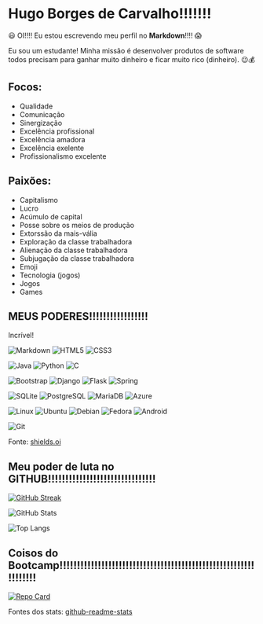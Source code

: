 # Hugo Borges de Carvalho!!!!!!! 

😃 OI!!!! Eu estou escrevendo meu perfil no **Markdown**!!!! 😱

Eu sou um estudante! Minha missão é desenvolver produtos de software todos precisam para ganhar muito
dinheiro e ficar muito rico (dinheiro). 😉💰

## Focos:

- Qualidade
- Comunicação
- Sinergização
- Excelência profissional
- Excelência amadora
- Excelência exelente
- Profissionalismo excelente


## Paixões:

- Capitalismo
- Lucro
- Acúmulo de capital
- Posse sobre os meios de produção
- Extorssão da mais-vália
- Exploração da classe trabalhadora
- Alienação da classe trabalhadora
- Subjugação da classe trabalhadora
- Emoji
- Tecnologia (jogos)
- Jogos
- Games


## MEUS PODERES!!!!!!!!!!!!!!!!!

Incrível! 

![Markdown](https://img.shields.io/badge/Markdown-000?style=for-the-badge&logo=markdown)
![HTML5](https://img.shields.io/badge/HTML5-E34F26?style=for-the-badge&logo=html5&logoColor=white)
![CSS3](https://img.shields.io/badge/CSS3-1572B6?style=for-the-badge&logo=css3&logoColor=white)

![Java](https://img.shields.io/badge/java-%23ED8B00.svg?style=for-the-badge&logo=openjdk&logoColor=white)
![Python](https://img.shields.io/badge/python-3670A0?style=for-the-badge&logo=python&logoColor=ffdd54)
![C](https://img.shields.io/badge/C-00599C?style=for-the-badge&logo=c&logoColor=white)

![Bootstrap](https://img.shields.io/badge/-boostrap-0D1117?style=for-the-badge&logo=bootstrap&labelColor=0D1117)
![Django](https://img.shields.io/badge/django-%23092E20.svg?style=for-the-badge&logo=django&logoColor=white)
![Flask](https://img.shields.io/badge/flask-%23000.svg?style=for-the-badge&logo=flask&logoColor=white)
![Spring](https://img.shields.io/badge/spring-%236DB33F.svg?style=for-the-badge&logo=spring&logoColor=white)

![SQLite](https://img.shields.io/badge/SQLite-000?style=for-the-badge&logo=sqlite&logoColor=07405E)
![PostgreSQL](https://img.shields.io/badge/PostgreSQL-000?style=for-the-badge&logo=postgresql)
![MariaDB](https://img.shields.io/badge/MariaDB-003545?style=for-the-badge&logo=mariadb&logoColor=white)
![Azure](https://img.shields.io/badge/Azure-blue?style=for-the-badge&logo=microsoft%20azure&logoColor=blue&labelColor=FFFFFF&link=https%3A%2F%2Fimages.app.goo.gl%2FK7PN1jYJd57x4q7A8)
 	

![Linux](https://img.shields.io/badge/Linux-000?style=for-the-badge&logo=linux&logoColor=FCC624)
![Ubuntu](https://img.shields.io/badge/Ubuntu-35495E?style=for-the-badge&logo=ubuntu&logoColor=2CA5E0)
![Debian](https://img.shields.io/badge/Debian-D70A53?style=for-the-badge&logo=debian&logoColor=white)
![Fedora](https://img.shields.io/badge/Fedora-294172?style=for-the-badge&logo=fedora&logoColor=white)
![Android](https://img.shields.io/badge/Android-3DDC84?style=for-the-badge&logo=android&logoColor=white)

![Git](https://img.shields.io/badge/GIT-E44C30?style=for-the-badge&logo=git&logoColor=white)



Fonte: [shields.oi](https://shields.io/)



## Meu poder de luta no GITHUB!!!!!!!!!!!!!!!!!!!!!!!!!!!!!!!
[![GitHub Streak](https://streak-stats.demolab.com?user=hugobor&border_radius=7.4&locale=pt_BR&mode=weekly)](https://git.io/streak-stats)


![GitHub Stats](https://github-readme-stats.vercel.app/api?username=hugobor&theme=default)



![Top Langs](https://github-readme-stats-git-masterrstaa-rickstaa.vercel.app/api/top-langs/?username=hugobor&layout=compact&theme=default)

## Coisos do Bootcamp!!!!!!!!!!!!!!!!!!!!!!!!!!!!!!!!!!!!!!!!!!!!!!!!!!!!!!!!!!!!!!!!

[![Repo Card](https://github-readme-stats.vercel.app/api/pin/?username=hugobor&repo=dio-lab-open-source&theme=default)](https://github.com/hugobor/dio-lab-open-source)



Fontes dos stats: [github-readme-stats](https://github.com/anuraghazra/github-readme-stats)

